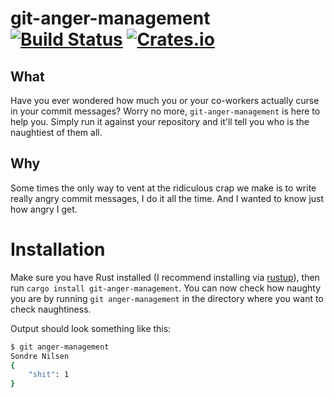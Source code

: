 # git-anger-management [![Build Status](https://travis-ci.com/sondr3/git-anger-management.svg?token=jVZ9BLfdPx6kBm4z8gXS&branch=master)](https://travis-ci.com/sondr3/git-anger-management) [![Crates.io](https://img.shields.io/crates/v/git-anger-management.svg)](https://crates.io/crates/git-anger-management)

## What

Have you ever wondered how much you or your co-workers actually curse in your
commit messages? Worry no more, `git-anger-management` is here to help you.
Simply run it against your repository and it'll tell you who is the naughtiest
of them all.

## Why

Some times the only way to vent at the ridiculous crap we make is to write
really angry commit messages, I do it all the time. And I wanted to know just
how angry I get.

# Installation

Make sure you have Rust installed (I recommend installing via
[rustup](https://rustup.rs/)), then run `cargo install git-anger-management`.
You can now check how naughty you are by running `git anger-management` in the
directory where you want to check naughtiness.

Output should look something like this:

```sh
$ git anger-management
Sondre Nilsen
{
    "shit": 1
}
```
